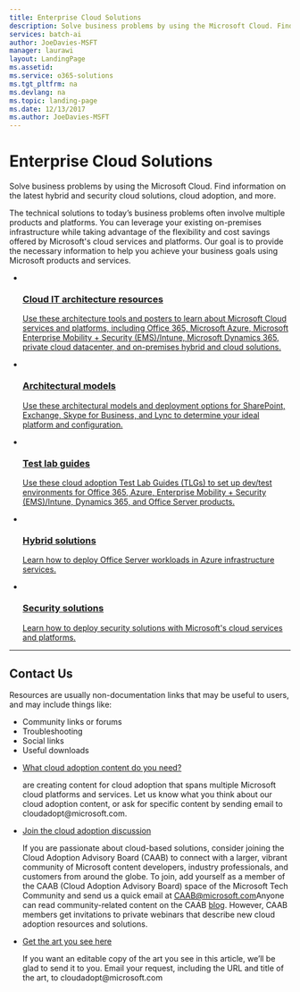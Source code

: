```yaml
---
title: Enterprise Cloud Solutions
description: Solve business problems by using the Microsoft Cloud. Find information on the latest hybrid and security cloud solutions, cloud adoption, and more
services: batch-ai
author: JoeDavies-MSFT
manager: laurawi
layout: LandingPage
ms.assetid: 
ms.service: o365-solutions
ms.tgt_pltfrm: na
ms.devlang: na
ms.topic: landing-page
ms.date: 12/13/2017
ms.author: JoeDavies-MSFT
---
```


# Enterprise Cloud Solutions

Solve business problems by using the Microsoft Cloud. Find information on the latest hybrid and security cloud solutions, cloud adoption, and more.

The technical solutions to today’s business problems often involve multiple products and platforms. You can leverage your existing on-premises infrastructure while taking advantage of the flexibility and cost savings offered by Microsoft's cloud services and platforms. Our goal is to provide the necessary information to help you achieve your business goals using Microsoft products and services.
  
<ul class="cardsF">
    <li>
        <a href="/office365/enterprise/microsoft-cloud-it-architecture-resources">
            <div class="cardSize">
                <div class="cardPadding">
                    <div class="card">
                            <div class="cardImageOuter">
                                <div class="cardImage">
                                <img src="https://docs.microsoft.com/en-us/media/common/i_cloud_it_architecture.svg" alt="" />
                                </div>
                            </div>
                            <div class="cardText">
                                <h3>Cloud IT architecture resources</h3>
                                <P>Use these architecture tools and posters to learn about Microsoft Cloud services and platforms, including Office 365, Microsoft Azure, Microsoft Enterprise Mobility + Security (EMS)/Intune, Microsoft Dynamics 365, private cloud datacenter, and on-premises hybrid and cloud solutions.</p>
                            </div>
                    </div>
                 </div>
            </div>
        </a>
    </li>
    <li>
        <a href="/office365/enterprise/architectural-models-for-sharepoint-exchange-skype-for-business-and-lync">
            <div class="cardSize">
                <div class="cardPadding">
                    <div class="card">
                        <div class="cardImageOuter">
                            <div class="cardImage">
                            <img src="https://docs.microsoft.com/media/common/i_architecture.svg" alt="" />
                                </div>
                            </div>
                            <div class="cardText">
                                <h3>Architectural models</h3>
                                <P>Use these architectural models and deployment options for SharePoint, Exchange, Skype for Business, and Lync to determine your ideal platform and configuration.</p>
                            </div>
                        </div>
                    </div>
                </div>
                </a>
        </li>
        <li>
            <a href="/office365/enterprise/cloud-adoption-test-lab-guides-tlgs">
                <div class="cardSize">
                    <div class="cardPadding">
                        <div class="card">
                            <div class="cardImageOuter">
                                <div class="cardImage">
                                <img src="https://docs.microsoft.com/media/common/i_test.svg" alt="" />
                                </div>
                            </div>
                            <div class="cardText">
                                <h3>Test lab guides</h3>
                                <P>Use these cloud adoption Test Lab Guides (TLGs) to set up dev/test environments for Office 365, Azure, Enterprise Mobility + Security (EMS)/Intune, Dynamics 365, and Office Server products.</p>
                            </div>
                        </div>
                    </div>
                </div>
            </a>
            </li> 
            <li>
            <a href="/office365/enterprise/hybrid-solutions">
                <div class="cardSize">
                    <div class="cardPadding">
                        <div class="card">
                            <div class="cardImageOuter">
                                <div class="cardImage">
                                <img src="https://docs.microsoft.com/en-us/media/common/i_hybrid.svg" alt="" />
                                </div>
                            </div>
                            <div class="cardText">
                                <h3>Hybrid solutions</h3>
                                <P>Learn how to deploy Office Server workloads in Azure infrastructure services.</p>
                            </div>
                        </div>
                    </div>
                </div>
            </a>
            </li>
            <li>
            <a href="/office365/enterprise/security-solutions">
                <div class="cardSize">
                    <div class="cardPadding">
                        <div class="card">
                            <div class="cardImageOuter">
                                <div class="cardImage">
                                <img src="https://docs.microsoft.com/media/common/i_cloud-security.svg" alt="" />
                                </div>
                            </div>
                            <div class="cardText">
                                <h3>Security solutions</h3>
                                <P>Learn how to deploy security solutions with Microsoft's cloud services and platforms.</p>
                            </div>
                        </div>
                    </div>
                </div>
        </a>
    </li>                            
</ul>

---

<h2>Contact Us</h2>
<p>Resources are usually non-documentation links that may be useful to users, and may include things like:</p>
<ul>
    <li>Community links or forums</li>
    <li>Troubleshooting</li>
    <li>Social links</li>
    <li>Useful downloads</li>
</ul>
<ul>
    <li><a href="mailto:cloudadopt@microsoft.com?Subject=[Cloud%20Adoption%20Content%20Feedback]:%20">What cloud adoption content do you need?</a><p>are creating content for cloud adoption that spans multiple Microsoft cloud platforms and services. Let us know what you think about our cloud adoption content, or ask for specific content by sending email to cloudadopt@microsoft.com.</p></li>
    <li><a href="https://aka.ms/caab">Join the cloud adoption discussion</a><p>If you are passionate about cloud-based solutions, consider joining the Cloud Adoption Advisory Board (CAAB) to connect with a larger, vibrant community of Microsoft content developers, industry professionals, and customers from around the globe. To join, add yourself as a member of the CAAB (Cloud Adoption Advisory Board) space of the Microsoft Tech Community and send us a quick email at <a href="mailto:caab@microsoft.com?Subject=I%20just%20joined%20the%20Cloud%20Adoption%20Advisory%20Board!">CAAB@microsoft.com</a>Anyone can read community-related content on the CAAB <a href="https://blogs.technet.com/b/solutions_advisory_board/">blog</a>. However, CAAB members get invitations to private webinars that describe new cloud adoption resources and solutions.</p></li>
    <li><a href="mailto:cloudadopt@microsoft.com?subject=[Art%20Request]:%20">Get the art you see here</a><p>If you want an editable copy of the art you see in this article, we’ll be glad to send it to you. Email your request, including the URL and title of the art, to cloudadopt@microsoft.com</p></li>
</ul>
